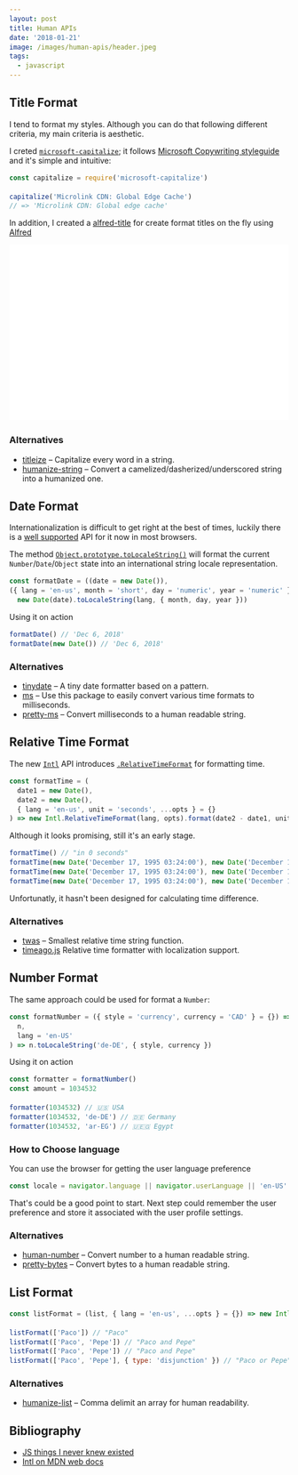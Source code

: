 ```yaml
---
layout: post
title: Human APIs
date: '2018-01-21'
image: /images/human-apis/header.jpeg
tags:
  - javascript
---
```


## Title Format

I tend to format my styles. Although you can do that following different criteria, my main criteria is aesthetic.

I creted [`microsoft-capitalize`](https://github.com/kikobeats/microsoft-capitalize); it follows [Microsoft Copywriting styleguide](https://docs.microsoft.com/en-us/style-guide/capitalization) and it's simple and intuitive:

```js
const capitalize = require('microsoft-capitalize')

capitalize('Microlink CDN: Global Edge Cache')
// => 'Microlink CDN: Global edge cache'
```

In addition, I created a [alfred-title](https://github.com/Kikobeats/alfred-title) for create format titles on the fly using [Alfred](https://www.alfredapp.com/)

![](/images/human-apis/kikobeatsalfred-titlerawmasterdemo.gif)

### Alternatives

- [titleize](https://github.com/sindresorhus/titleize) – Capitalize every word in a string.
- [humanize-string](https://github.com/sindresorhus/humanize-string) – Convert a camelized/dasherized/underscored string into a humanized one.

## Date Format

Internationalization is difficult to get right at the best of times, luckily there is a [well supported](https://caniuse.com/#feat=internationalization) API for it now in most browsers.

The method [`Object.prototype.toLocaleString()`](https://developer.mozilla.org/es/docs/Web/JavaScript/Reference/Global_Objects/Object/ToLocaleString) will format the current `Number`/`Date`/`Object` state into an international string locale representation.

```js
const formatDate = ((date = new Date()),
({ lang = 'en-us', month = 'short', day = 'numeric', year = 'numeric' } = {}) =>
  new Date(date).toLocaleString(lang, { month, day, year }))
```

Using it on action

```js
formatDate() // 'Dec 6, 2018'
formatDate(new Date()) // 'Dec 6, 2018'
```

### Alternatives

- [tinydate](https://www.npmjs.com/package/tinydate) – A tiny date formatter based on a pattern.
- [ms](https://www.npmjs.com/package/ms) – Use this package to easily convert various time formats to milliseconds.
- [pretty-ms](https://www.npmjs.com/package/pretty-ms) – Convert milliseconds to a human readable string.

## Relative Time Format

The new [`Intl`](https://developer.mozilla.org/en-US/docs/Web/JavaScript/Reference/Global_Objects/Intl) API introduces [`.RelativeTimeFormat`](https://github.com/tc39/proposal-intl-relative-time) for formatting time.

```js
const formatTime = (
  date1 = new Date(),
  date2 = new Date(),
  { lang = 'en-us', unit = 'seconds', ...opts } = {}
) => new Intl.RelativeTimeFormat(lang, opts).format(date2 - date1, unit)
```

Although it looks promising, still it's an early stage. 

```js
formatTime() // "in 0 seconds"
formatTime(new Date('December 17, 1995 03:24:00'), new Date('December 17, 1995 03:24:00')) // "in 0 seconds"
formatTime(new Date('December 17, 1995 03:24:00'), new Date('December 18, 1995 03:24:00')) // "in 86,400,000 seconds"
formatTime(new Date('December 17, 1995 03:24:00'), new Date('December 18, 1995 03:24:00'), { unit: 'days' }) // "in 86,400,000 days, WTF"
```

Unfortunatly, it hasn't been designed for calculating time difference.

### Alternatives

- [twas](https://github.com/sebastiansandqvist/s-ago) – Smallest relative time string function.
- [timeago.js](https://github.com/hustcc/timeago.js) Relative time formatter with localization support.

## Number Format

The same approach could be used for format a `Number`:

```js
const formatNumber = ({ style = 'currency', currency = 'CAD' } = {}) => (
  n,
  lang = 'en-US'
) => n.toLocaleString('de-DE', { style, currency })
```

Using it on action

```js
const formatter = formatNumber()
const amount = 1034532

formatter(1034532) // 🇺🇸 USA
formatter(1034532, 'de-DE') // 🇩🇪 Germany
formatter(1034532, 'ar-EG') // 🇺🇪🇬 Egypt
```

### How to Choose language

You can use the browser for getting the user language preference

```js
const locale = navigator.language || navigator.userLanguage || 'en-US'
```

That's could be a good point to start. Next step could remember the user preference and store it associated with the user profile settings.

### Alternatives

- [human-number](https://github.com/Kikobeats/human-number) – Convert number to a human readable string.
- [pretty-bytes](https://github.com/sindresorhus/pretty-bytes) – Convert bytes to a human readable string.

## List Format

```js
const listFormat = (list, { lang = 'en-us', ...opts } = {}) => new Intl.ListFormat(lang, opts).format(list)

listFormat(['Paco']) // "Paco"
listFormat(['Paco', 'Pepe']) // "Paco and Pepe"
listFormat(['Paco', 'Pepe']) // "Paco and Pepe"
listFormat(['Paco', 'Pepe'], { type: 'disjunction' }) // "Paco or Pepe"
```

### Alternatives

- [humanize-list](https://github.com/johno/humanize-list) – Comma delimit an array for human readability.

## Bibliography

- [JS things I never knew existed](http://air.ghost.io/js-things-i-never-knew-existed/)
- [Intl on MDN web docs](https://developer.mozilla.org/en-US/docs/Web/JavaScript/Reference/Global_Objects/Intl)
